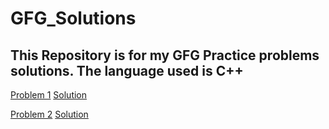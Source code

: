 # GFG_Solutions
This Repository is for my GFG Practice problems solutions. The language used is C++
--------------------------------------------------------------------------------------------------------------


[Problem 1](https://practice.geeksforgeeks.org/problems/find-all-pairs-whose-sum-is-x5808/1)  [Solution](https://github.com/ankitpriyadarshii/GFG_Solutions/blob/main/GFG_FindAllPairWithAGivenSum.cpp)

[Problem 2](https://practice.geeksforgeeks.org/problems/minimize-the-sum-of-product1525/1)  [Solution](https://github.com/ankitpriyadarshii/GFG_Solutions/blob/main/GFG_MinimizeTheSumOfProduct.cpp)
